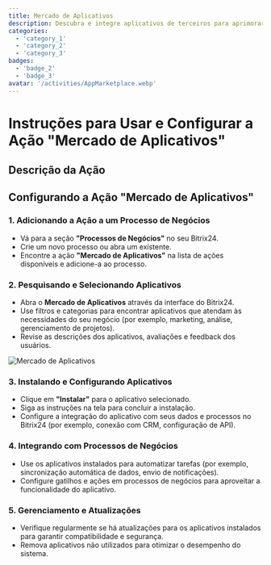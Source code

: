 ```yaml
---
title: Mercado de Aplicativos
description: Descubra e integre aplicativos de terceiros para aprimorar seus negócios.
categories: 
  - 'category_1'
  - 'category_2'
  - 'category_3'
badges: 
  - 'badge_2'
  - 'badge_3'
avatar: '/activities/AppMarketplace.webp'
---
```

# Instruções para Usar e Configurar a Ação "Mercado de Aplicativos"

## Descrição da Ação

## **Configurando a Ação "Mercado de Aplicativos"**

### 1. Adicionando a Ação a um Processo de Negócios
- Vá para a seção **"Processos de Negócios"** no seu Bitrix24.
- Crie um novo processo ou abra um existente.
- Encontre a ação **"Mercado de Aplicativos"** na lista de ações disponíveis e adicione-a ao processo.

### 2. Pesquisando e Selecionando Aplicativos
- Abra o **Mercado de Aplicativos** através da interface do Bitrix24.
- Use filtros e categorias para encontrar aplicativos que atendam às necessidades do seu negócio (por exemplo, marketing, análise, gerenciamento de projetos).
- Revise as descrições dos aplicativos, avaliações e feedback dos usuários.

![Mercado de Aplicativos](/activities/AppMarketplace.webp)

### 3. Instalando e Configurando Aplicativos
- Clique em **"Instalar"** para o aplicativo selecionado.
- Siga as instruções na tela para concluir a instalação.
- Configure a integração do aplicativo com seus dados e processos no Bitrix24 (por exemplo, conexão com CRM, configuração de API).

### 4. Integrando com Processos de Negócios
- Use os aplicativos instalados para automatizar tarefas (por exemplo, sincronização automática de dados, envio de notificações).
- Configure gatilhos e ações em processos de negócios para aproveitar a funcionalidade do aplicativo.

### 5. Gerenciamento e Atualizações
- Verifique regularmente se há atualizações para os aplicativos instalados para garantir compatibilidade e segurança.
- Remova aplicativos não utilizados para otimizar o desempenho do sistema.